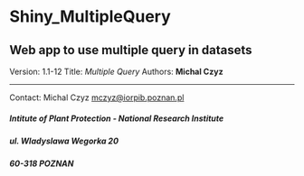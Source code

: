 # Shiny_MultipleQuery
## Web app to use multiple query in datasets
Version: 1.1-12
Title: *Multiple Query*
Authors: **Michal Czyz**
***
Contact: Michal Czyz <mczyz@iorpib.poznan.pl>
##### Intitute of Plant Protection - National Research Institute
##### ul. Wladyslawa Wegorka 20
##### 60-318 POZNAN